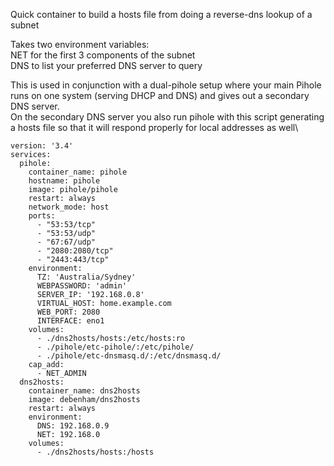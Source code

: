 Quick container to build a hosts file from doing a reverse-dns lookup of a subnet

Takes two environment variables:\
NET for the first 3 components of the subnet\
DNS to list your preferred DNS server to query

This is used in conjunction with a dual-pihole setup where your main Pihole runs on one system (serving DHCP and DNS) and gives out a secondary DNS server.\
On the secondary DNS server you also run pihole with this script generating a hosts file so that it will respond properly for local addresses as well\

    version: '3.4'
    services:
      pihole:
        container_name: pihole
        hostname: pihole
        image: pihole/pihole
        restart: always
        network_mode: host
        ports:
          - "53:53/tcp"
          - "53:53/udp"
          - "67:67/udp"
          - "2080:2080/tcp"
          - "2443:443/tcp"
        environment:
          TZ: 'Australia/Sydney'
          WEBPASSWORD: 'admin'
          SERVER_IP: '192.168.0.8'
          VIRTUAL_HOST: home.example.com
          WEB_PORT: 2080
          INTERFACE: eno1
        volumes:
          - ./dns2hosts/hosts:/etc/hosts:ro
          - ./pihole/etc-pihole/:/etc/pihole/
          - ./pihole/etc-dnsmasq.d/:/etc/dnsmasq.d/
        cap_add:
          - NET_ADMIN
      dns2hosts:
        container_name: dns2hosts
        image: debenham/dns2hosts
        restart: always
        environment:
          DNS: 192.168.0.9
          NET: 192.168.0
        volumes:
          - ./dns2hosts/hosts:/hosts
